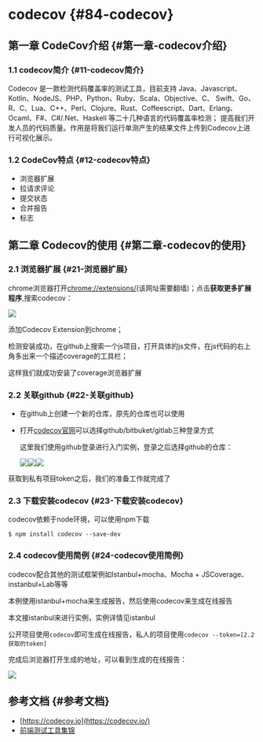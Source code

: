 # codecov {#84-codecov}

## 第一章 CodeCov介绍 {#第一章-codecov介绍}

### 1.1 codecov简介 {#11-codecov简介}

Codecov 是一款检测代码覆盖率的测试工具，目前支持 Java、Javascript、Kotlin、NodeJS、PHP、Python、Ruby、Scala、Objective、C、 Swift、Go、R、C、Lua、C++、Perl、Clojure、Rust、Coffeescript、Dart、Erlang、Ocaml、F\#、C\#/.Net、Haskell 等二十几种语言的代码覆盖率检测； 提高我们开发人员的代码质量。作用是将我们运行单测产生的结果文件上传到Codecov上进行可视化展示。

### 1.2 CodeCov特点 {#12-codecov特点}

* 浏览器扩展
* 拉请求评论
* 提交状态
* 合并报告
* 标志

## 第二章 Codecov的使用 {#第二章-codecov的使用}

### 2.1 浏览器扩展 {#21-浏览器扩展}

chrome浏览器打开[chrome://extensions/](chrome://extensions/)\(该网址需要翻墙\)；点击**获取更多扩展程序**,搜索codecov：

![](https://hxgqh.gitbooks.io/testautomization/content/assets/codecovExpSearch.png)

添加Codecov Extension到chrome；

检测安装成功，在github上搜索一个js项目，打开具体的js文件，在js代码的右上角多出来一个描述coverage的工具栏；



这样我们就成功安装了coverage浏览器扩展

### 2.2 关联github {#22-关联github}

* 在github上创建一个新的仓库，原先的仓库也可以使用
* 打开[codecov官网](https://codecov.io/)可以选择github/bitbuket/gitlab三种登录方式

  这里我们使用github登录进行入门实例，登录之后选择github的仓库：

  ![](https://hxgqh.gitbooks.io/testautomization/content/assets/codecovhome.png)![](https://hxgqh.gitbooks.io/testautomization/content/assets/codecoveChooseRep.png)![](https://hxgqh.gitbooks.io/testautomization/content/assets/getToken.png)

获取到私有项目token之后，我们的准备工作就完成了

### 2.3 下载安装codecov {#23-下载安装codecov}

codecov依赖于node环境，可以使用npm下载

```
$ npm install codecov --save-dev

```

### 2.4 codecov使用简例 {#24-codecov使用简例}

codecov配合其他的测试框架例如Istanbul+mocha、Mocha + JSCoverage、instanbul+Lab等等

本例使用istanbul+mocha来生成报告，然后使用codecov来生成在线报告

本文接istanbul来进行实例，实例详情见istanbul

公开项目使用`codecov`即可生成在线报告，私人的项目使用`codecov --token=[2.2获取的token]`

完成后浏览器打开生成的地址，可以看到生成的在线报告：

![](https://hxgqh.gitbooks.io/testautomization/content/assets/codereportOnline.png)

## 参考文档 {#参考文档}

* [https://codecov.io](https://codecov.io/)
* [前端测试工具集锦](https://sanwen8.cn/p/123ZgAW.html)



